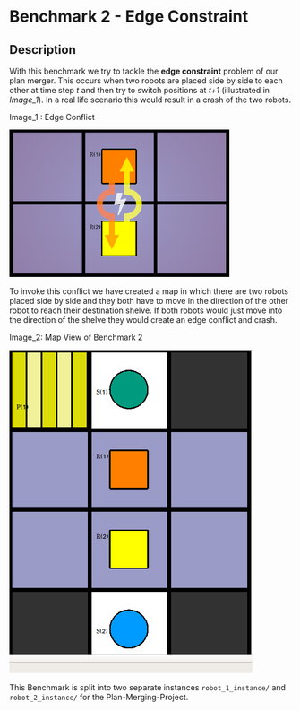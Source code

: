 # Benchmark 2 - Edge Constraint



## Description

With this benchmark we try to tackle the **edge constraint** problem of our plan merger. This occurs when two robots are placed side by side to each other at time step *t​* and then try to switch positions at *t+1* (illustrated in _Image_1_). In a real life scenario this would result in a crash of the two robots. 



Image_1 :  Edge Conflict

![ Vertex Constraint Problem](edge_constraint.png "Vertex Constraint Conflict") 



To invoke this conflict we have created a map in which there are two robots placed side by side and they both have to move in the direction of the other robot to reach their destination shelve. If both robots would just move into the direction of the shelve they would create an edge conflict and crash.



Image_2: Map View of Benchmark 2

![Map view of Benchmark 1](map.png "Map view of Benchmark 1") 



This Benchmark is split into two separate instances `robot_1_instance/` and `robot_2_instance/` for the Plan-Merging-Project. 